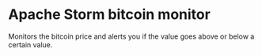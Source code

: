 # Apache Storm bitcoin monitor
Monitors the bitcoin price and alerts you if the value goes above or below a certain value.
